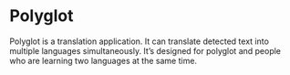 # Polyglot

Polyglot is a translation application. It can translate detected text into multiple languages simultaneously. It’s designed for polyglot and people who are learning two languages at the same time.
